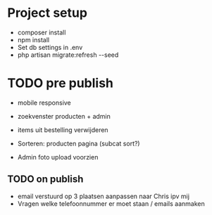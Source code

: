 # Project setup
- composer install
- npm install
- Set db settings in .env
- php artisan migrate:refresh --seed


# TODO pre publish
- mobile responsive
- zoekvenster producten + admin
- items uit bestelling verwijderen

- Sorteren: producten pagina (subcat sort?)

- Admin foto upload voorzien

## TODO on publish
- email verstuurd op 3 plaatsen aanpassen naar Chris ipv mij
- Vragen welke telefoonnummer er moet staan / emails aanmaken
